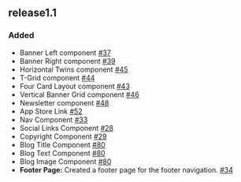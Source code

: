 ## release1.1

### Added
- Banner Left component [#37](https://github.com/hotwax/themeclean-flex/pull/37)
- Banner Right component [#39](https://github.com/hotwax/themeclean-flex/pull/39)
- Horizontal Twins component [#45](https://github.com/hotwax/themeclean-flex/pull/45)
- T-Grid component [#44](https://github.com/hotwax/themeclean-flex/pull/44)
- Four Card Layout component [#43](https://github.com/hotwax/themeclean-flex/pull/43)
- Vertical Banner Grid component [#46](https://github.com/hotwax/themeclean-flex/pull/46)
- Newsletter component [#48](https://github.com/hotwax/themeclean-flex/pull/48)
- App Store Link [#52](https://github.com/hotwax/themeclean-flex/pull/52)
- Nav Component [#33](https://github.com/hotwax/themeclean-flex/pull/33)
- Social Links Component [#28](https://github.com/hotwax/themeclean-flex/pull/28)
- Copyright Component [#29](https://github.com/hotwax/themeclean-flex/pull/29)
- Blog Title Component [#80](https://github.com/hotwax/themeclean-flex/pull/80)
- Blog Text Component [#80](https://github.com/hotwax/themeclean-flex/pull/80)
- Blog Image Component [#80](https://github.com/hotwax/themeclean-flex/pull/80)
- **Footer Page:** Created a footer page for the footer navigation. [#34](https://github.com/hotwax/themeclean-flex/pull/34)
